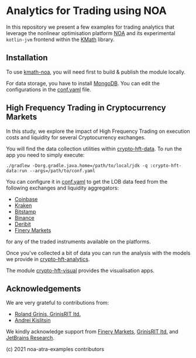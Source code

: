 # Analytics for Trading using NOA

In this repository we present a few examples for trading analytics that leverage 
the nonlinear optimisation platform [NOA](https://github.com/grinisrit/noa) 
and its experimental `kotlin-jvm` frontend 
within the [KMath](https://github.com/mipt-npm/kmath) library. 

## Installation 

To use [kmath-noa](https://github.com/mipt-npm/kmath/tree/feature/noa/kmath-noa), 
you will need first to build & publish the module locally.

For data storage, you have to install 
[MongoDB](https://docs.mongodb.com/manual/tutorial/install-mongodb-on-ubuntu/).
You can edit the configurations in the [conf.yaml](conf.yaml) file.

## High Frequency Trading in Cryptocurrency Markets

In this study, we explore the impact of High Frequency Trading 
on execution costs and liquidity for several 
Cryptocurrency exchanges.

You will find the data collection utilities 
within [crypto-hft-data](crypto-hft-analytics). To run the app you need to simply
execute:
```
./gradlew -Dorg.gradle.java.home=/path/to/local/jdk -q :crypto-hft-data:run --args=/path/to/conf.yaml
```
You can configure it in [conf.yaml](conf.yaml) to get the LOB data feed from the following 
exchanges and liquidity aggregators:

* [Coinbase](https://docs.pro.coinbase.com/#websocket-feed)
* [Kraken](https://docs.kraken.com/websockets/#message-book/)
* [Bitstamp](https://www.bitstamp.net/websocket/v2/) 
* [Binance](https://github.com/binance/binance-spot-api-docs/blob/master/web-socket-streams.md)
* [Deribit](https://docs.deribit.com/?python#subscriptions)
* [Finery Markets](https://faq.finerymarkets.com/api-specifications)

for any of the traded instruments available on the platforms.

Once you've collected a bit of data you can run the analysis with
the models we provide in [crypto-hft-analytics](crypto-hft-analytics). 

The module [crypto-hft-visual](crypto-hft-visual) 
provides the visualisation apps.


## Acknowledgements

We are very grateful to contributions from:
* [Roland Grinis, GrinisRIT ltd.](https://github.com/grinisrit)
* [Andrei Kislitsin](https://github.com/AndreiKingsley)

We kindly acknowledge support from
[Finery Markets](https://finerymarkets.com/), 
[GrinisRIT ltd.](https://www.grinisrit.com/) and
[JetBrains Research](https://research.jetbrains.org/).

(c) 2021 noa-atra-examples contributors